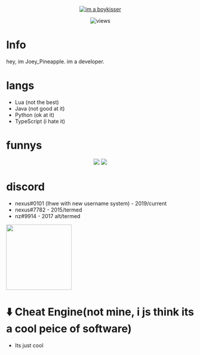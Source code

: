 <p align=center><a href="https://git.io/typing-svg"><img src="https://readme-typing-svg.demolab.com?font=Fira+Code&size=24&duration=4000&pause=1000&color=F70000&width=435&lines=joey 😎 discord.gg/M7jVsskh" alt="im a boykisser" /></a></p>
<p align="center">
  <img src="https://count.getloli.com/get/@lhwe?theme=rule34" alt="views" />
</p>

# Info
  hey, im Joey_Pineapple. im a developer.
# langs
  - Lua (not the best)
  - Java (not good at it)
  - Python (ok at it)
  - TypeScript (i hate it)

# funnys
<p align = "center">
    <img src = "https://github-readme-stats.vercel.app/api/top-langs/?username=lhwe&layout=compact&theme=dark"/>
    <img src = "https://github-readme-stats.vercel.app/api?username=lhwe&show_icons=true&theme=dracula"/>
</p>

# discord
  - nexus#0101 (lhwe with new username system) - 2019/current
  - nexus#7782 - 2015/termed
  - nz#9914 - 2017 alt/termed
</h5>
<a href="https://discord.com/users/565667519373901853">
<img src="https://lanyard-profile-readme.vercel.app/api/565667519373901853?animated=true" height=175px/>
</a> 

# ⬇️ Cheat Engine(not mine, i js think its a cool peice of software)
  - Its just cool
